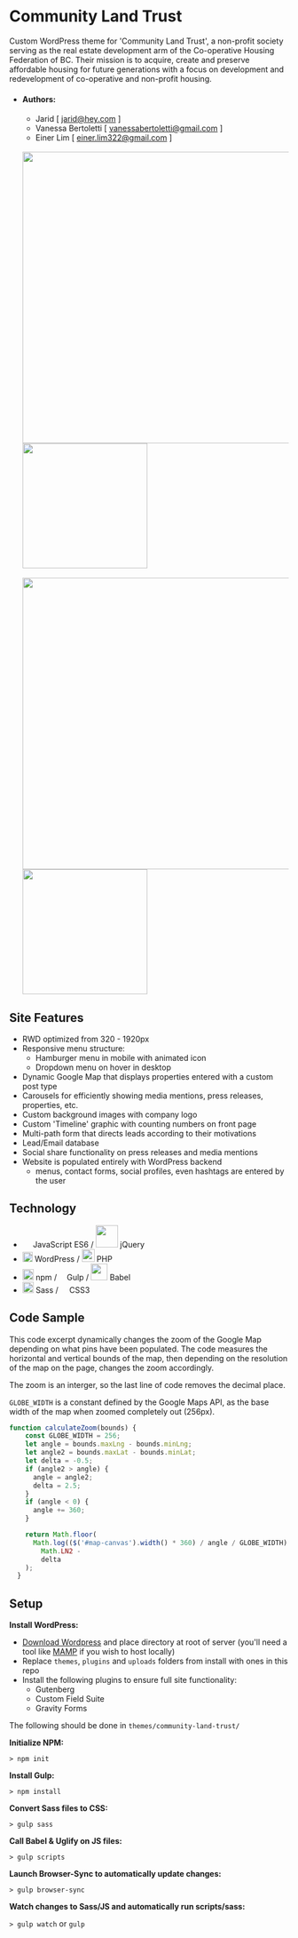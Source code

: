 # Community Land Trust

Custom WordPress theme for 'Community Land Trust', a non-profit society serving as the real estate development arm of the Co-operative Housing Federation of BC. Their mission is to acquire, create and preserve affordable housing for future generations with a focus on development and redevelopment of co-operative and non-profit housing.

* #### Authors:
  * Jarid [ <jarid@hey.com> ]
  * Vanessa Bertoletti [ <vanessabertoletti@gmail.com> ]
  * Einer Lim [ <einer.lim322@gmail.com> ]
  <br />
  <img src="./themes/community-land-trust/assets/images/readme-images/home-demo.gif" width="525"><img src="./themes/community-land-trust/assets/images/readme-images/mobile-home-demo.gif" width="225">
  <br />
  <br />
  <img src="./themes/community-land-trust/assets/images/readme-images/map-demo.gif" width="525"><img src="./themes/community-land-trust/assets/images/readme-images/mobile-map-demo.gif" width="225">

## Site Features

* RWD optimized from 320 - 1920px
* Responsive menu structure:
  * Hamburger menu in mobile with animated icon
  * Dropdown menu on hover in desktop
* Dynamic Google Map that displays properties entered with a custom post type
* Carousels for efficiently showing media mentions, press releases, properties, etc.
* Custom background images with company logo
* Custom 'Timeline' graphic with counting numbers on front page
* Multi-path form that directs leads according to their motivations
* Lead/Email database
* Social share functionality on press releases and media mentions
* Website is populated entirely with WordPress backend
  * menus, contact forms, social profiles, even hashtags are entered by the user


## Technology

- <img src="./themes/community-land-trust/assets/images/readme-images/js.svg" width="15"> JavaScript ES6 / <img src="./themes/community-land-trust/assets/images/readme-images/jquery.svg" width="40"> jQuery
- <img src="./themes/community-land-trust/assets/images/readme-images/wordpress.svg" width="18"> WordPress / <img src="./themes/community-land-trust/assets/images/readme-images/php.svg" width="23"> PHP
- <img src="./themes/community-land-trust/assets/images/readme-images/npm.svg" width="20"> npm / <img src="./themes/community-land-trust/assets/images/readme-images/gulp.svg" width="10"> Gulp / <img src="./themes/community-land-trust/assets/images/readme-images/babel.svg" width="30"> Babel
- <img src="./themes/community-land-trust/assets/images/readme-images/sass.svg" width="20"> Sass / <img src="./themes/community-land-trust/assets/images/readme-images/css3.svg" width="12"> CSS3

## Code Sample

This code excerpt dynamically changes the zoom of the Google Map depending on what pins have been populated. The code measures the horizontal and vertical bounds of the map, then depending on the resolution of the map on the page, changes the zoom accordingly.

The zoom is an interger, so the last line of code removes the decimal place.

`GLOBE_WIDTH` is a constant defined by the Google Maps API, as the base width of the map when zoomed completely out (256px).

```javascript
function calculateZoom(bounds) {
    const GLOBE_WIDTH = 256;
    let angle = bounds.maxLng - bounds.minLng;
    let angle2 = bounds.maxLat - bounds.minLat;
    let delta = -0.5;
    if (angle2 > angle) {
      angle = angle2;
      delta = 2.5;
    }
    if (angle < 0) {
      angle += 360;
    }

    return Math.floor(
      Math.log(($('#map-canvas').width() * 360) / angle / GLOBE_WIDTH) /
        Math.LN2 -
        delta
    );
  }

```

## Setup

**Install WordPress:**

- [Download Wordpress](https://wordpress.org/latest.zip) and place directory at root of server (you'll need a tool like [MAMP](https://www.mamp.info/en/) if you wish to host locally)
- Replace `themes`, `plugins` and `uploads` folders from install with ones in this repo
- Install the following plugins to ensure full site functionality:
  * Gutenberg
  * Custom Field Suite
  * Gravity Forms

The following should be done in `themes/community-land-trust/`

**Initialize NPM:**

`> npm init`

**Install Gulp:**

`> npm install`

**Convert Sass files to CSS:**

`> gulp sass`

**Call Babel & Uglify on JS files:**

`> gulp scripts`

**Launch Browser-Sync to automatically update changes:**

`> gulp browser-sync`

**Watch changes to Sass/JS and automatically run scripts/sass:**

`> gulp watch` or `gulp`
